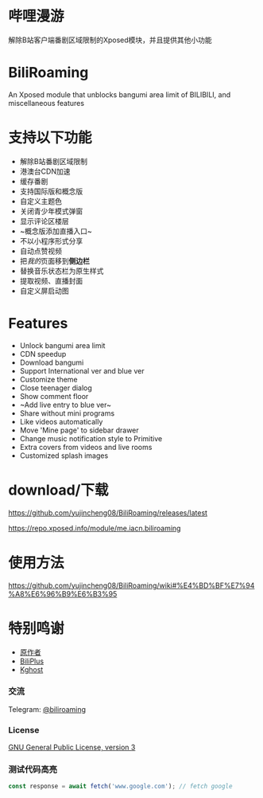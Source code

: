 # 哔哩漫游
解除B站客户端番剧区域限制的Xposed模块，并且提供其他小功能

# BiliRoaming
An Xposed module that unblocks bangumi area limit of BILIBILI, and miscellaneous features

# 支持以下功能

- 解除B站番剧区域限制
- 港澳台CDN加速
- 缓存番剧
- 支持国际版和概念版
- 自定义主题色
- 关闭青少年模式弹窗
- 显示评论区楼层
- ~概念版添加直播入口~
- 不以小程序形式分享
- 自动点赞视频
- 把*我的*页面移到**侧边栏**
- 替换音乐状态栏为原生样式
- 提取视频、直播封面
- 自定义屏启动图

# Features

- Unlock bangumi area limit
- CDN speedup
- Download bangumi
- Support International ver and blue ver
- Customize theme
- Close teenager dialog
- Show comment floor
- ~Add live entry to blue ver~
- Share without mini programs
- Like videos automatically
- Move 'Mine page' to sidebar drawer
- Change music notification style to Primitive
- Extra covers from videos and live rooms
- Customized splash images

# download/下载
https://github.com/yujincheng08/BiliRoaming/releases/latest

https://repo.xposed.info/module/me.iacn.biliroaming

# 使用方法
https://github.com/yujincheng08/BiliRoaming/wiki#%E4%BD%BF%E7%94%A8%E6%96%B9%E6%B3%95

# 特别鸣谢
- [原作者](https://github.com/iAcn/BiliRoaming)
- [BiliPlus](https://www.biliplus.com/)
- [Kghost](https://github.com/kghost/bilibili-area-limit)

### 交流
Telegram: [@biliroaming](https://t.me/biliroaming)
### License
[GNU General Public License, version 3](LICENSE)


### 测试代码高亮

```javascript
const response = await fetch('www.google.com'); // fetch google
```
